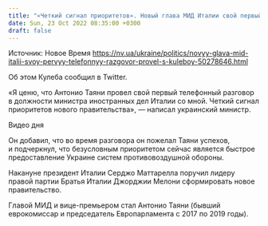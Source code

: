 ```yaml
---
title: "«Четкий сигнал приоритетов». Новый глава МИД Италии свой первый телефонный разговор провел с Кулебой"
date: Sun, 23 Oct 2022 08:35:00 +0300
draft: false
---
```

Источник: Новое Время https://nv.ua/ukraine/politics/novyy-glava-mid-italii-svoy-pervyy-telefonnyy-razgovor-provel-s-kuleboy-50278646.html


Об этом Кулеба сообщил в Twitter.

«Я ценю, что Антонио Таяни провел свой первый телефонный разговор в должности министра иностранных дел Италии со мной. Четкий сигнал приоритетов нового правительства», — написал украинский министр.

 Видео дня   

Он добавил, что во время разговора он пожелал Таяни успехов, и подчеркнул, что безусловным приоритетом сейчас является быстрое предоставление Украине систем противовоздушной обороны.

Накануне президент Италии Серджо Маттарелла поручил лидеру правой партии Братья Италии Джорджии Мелони сформировать новое правительство.

 Главой МИД и вице-премьером стал Антонио Таяни (бывший еврокомиссар и председатель Европарламента с 2017 по 2019 годы).
